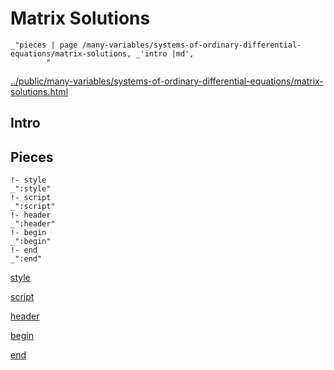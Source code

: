 # Matrix Solutions

    _"pieces | page /many-variables/systems-of-ordinary-differential-equations/matrix-solutions, _'intro |md',
            "

[../public/many-variables/systems-of-ordinary-differential-equations/matrix-solutions.html](# "save:")


## Intro

## Pieces

    !- style
    _":style"
    !- script
    _":script"
    !- header
    _":header"
    !- begin
    _":begin"
    !- end
    _":end"

[style]() 

[script]()

[header]()

[begin]()

[end]()

